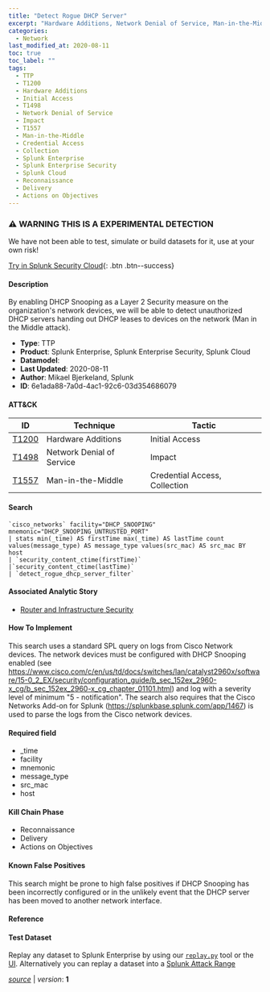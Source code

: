 ```yaml
---
title: "Detect Rogue DHCP Server"
excerpt: "Hardware Additions, Network Denial of Service, Man-in-the-Middle"
categories:
  - Network
last_modified_at: 2020-08-11
toc: true
toc_label: ""
tags:
  - TTP
  - T1200
  - Hardware Additions
  - Initial Access
  - T1498
  - Network Denial of Service
  - Impact
  - T1557
  - Man-in-the-Middle
  - Credential Access
  - Collection
  - Splunk Enterprise
  - Splunk Enterprise Security
  - Splunk Cloud
  - Reconnaissance
  - Delivery
  - Actions on Objectives
---
```


### ⚠️ WARNING THIS IS A EXPERIMENTAL DETECTION
We have not been able to test, simulate or build datasets for it, use at your own risk!


[Try in Splunk Security Cloud](https://www.splunk.com/en_us/cyber-security.html){: .btn .btn--success}

#### Description

By enabling DHCP Snooping as a Layer 2 Security measure on the organization&#39;s network devices, we will be able to detect unauthorized DHCP servers handing out DHCP leases to devices on the network (Man in the Middle attack).

- **Type**: TTP
- **Product**: Splunk Enterprise, Splunk Enterprise Security, Splunk Cloud
- **Datamodel**: 
- **Last Updated**: 2020-08-11
- **Author**: Mikael Bjerkeland, Splunk
- **ID**: 6e1ada88-7a0d-4ac1-92c6-03d354686079


#### ATT&CK

| ID          | Technique   | Tactic         |
| ----------- | ----------- | -------------- |
| [T1200](https://attack.mitre.org/techniques/T1200/) | Hardware Additions | Initial Access |
| [T1498](https://attack.mitre.org/techniques/T1498/) | Network Denial of Service | Impact |
| [T1557](https://attack.mitre.org/techniques/T1557/) | Man-in-the-Middle | Credential Access, Collection |



#### Search

```
`cisco_networks` facility="DHCP_SNOOPING" mnemonic="DHCP_SNOOPING_UNTRUSTED_PORT" 
| stats min(_time) AS firstTime max(_time) AS lastTime count values(message_type) AS message_type values(src_mac) AS src_mac BY host 
| `security_content_ctime(firstTime)`
|`security_content_ctime(lastTime)`
| `detect_rogue_dhcp_server_filter`
```

#### Associated Analytic Story
* [Router and Infrastructure Security](/stories/router_and_infrastructure_security)


#### How To Implement
This search uses a standard SPL query on logs from Cisco Network devices. The network devices must be configured with DHCP Snooping enabled (see https://www.cisco.com/c/en/us/td/docs/switches/lan/catalyst2960x/software/15-0_2_EX/security/configuration_guide/b_sec_152ex_2960-x_cg/b_sec_152ex_2960-x_cg_chapter_01101.html) and log with a severity level of minimum &#34;5 - notification&#34;. The search also requires that the Cisco Networks Add-on for Splunk (https://splunkbase.splunk.com/app/1467) is used to parse the logs from the Cisco network devices.

#### Required field
* _time
* facility
* mnemonic
* message_type
* src_mac
* host


#### Kill Chain Phase
* Reconnaissance
* Delivery
* Actions on Objectives


#### Known False Positives
This search might be prone to high false positives if DHCP Snooping has been incorrectly configured or in the unlikely event that the DHCP server has been moved to another network interface.




#### Reference


#### Test Dataset
Replay any dataset to Splunk Enterprise by using our [`replay.py`](https://github.com/splunk/attack_data#using-replaypy) tool or the [UI](https://github.com/splunk/attack_data#using-ui).
Alternatively you can replay a dataset into a [Splunk Attack Range](https://github.com/splunk/attack_range#replay-dumps-into-attack-range-splunk-server)




[*source*](https://github.com/splunk/security_content/tree/develop/detections/experimental/network/detect_rogue_dhcp_server.yml) \| *version*: **1**